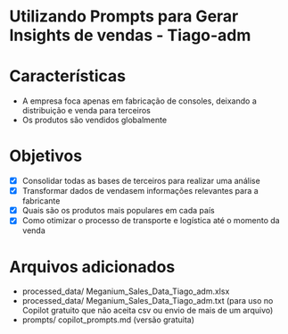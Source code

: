 # Utilizando Prompts para Gerar Insights de vendas - Tiago-adm

# Características

- A empresa foca apenas em fabricação de consoles, deixando a distribuição e venda para terceiros
- Os produtos são vendidos globalmente

# Objetivos

- [X] Consolidar todas as bases de terceiros para realizar uma análise
- [X] Transformar dados de vendasem informações relevantes para a fabricante
- [X] Quais são os produtos mais populares em cada país
- [X] Como otimizar o processo de transporte e logística até o momento da venda

# Arquivos adicionados

- processed_data/ Meganium_Sales_Data_Tiago_adm.xlsx
- processed_data/ Meganium_Sales_Data_Tiago_adm.txt (para uso no Copilot gratuito que não aceita csv ou envio de mais de um arquivo)
- prompts/ copilot_prompts.md (versão gratuita)
  

